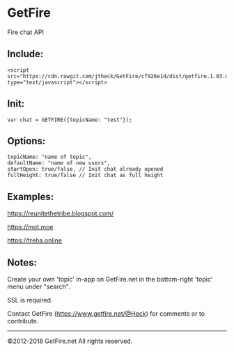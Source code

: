 # GetFire

Fire chat API


Include:
---

```
<script src="https://cdn.rawgit.com/jtheck/GetFire/cf926e1d/dist/getfire.1.03.min.js" type="text/javascript"></script>
```

Init:
---
```
var chat = GETFIRE({topicName: "test"});
```

Options:
---
```
topicName: "name of topic",
defaultName: "name of new users",
startOpen: true/false, // Init chat already opened
fullHeight: true/false // Init chat as full height
```

Examples:
---
https://reunitethetribe.blogspot.com/

https://mot.moe

https://treha.online


Notes:
---
Create your own 'topic' in-app on GetFire.net in the bottom-right 'topic' menu under "search".

SSL is required.


Contact GetFire (https://www.getfire.net/@Heck) for comments or to contribute.

---
©2012-2018 GetFire.net All rights reserved.
